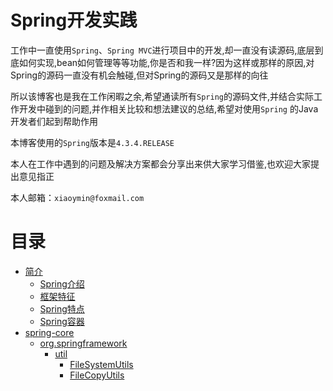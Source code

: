 # Spring开发实践


工作中一直使用`Spring`、`Spring MVC`进行项目中的开发,却一直没有读源码,底层到底如何实现,bean如何管理等等功能,你是否和我一样?因为这样或那样的原因,对Spring的源码一直没有机会触碰,但对Spring的源码又是那样的向往

所以该博客也是我在工作闲暇之余,希望通读所有`Spring`的源码文件,并结合实际工作开发中碰到的问题,并作相关比较和想法建议的总结,希望对使用`Spring` 的Java开发者们起到帮助作用


本博客使用的`Spring`版本是`4.3.4.RELEASE`


本人在工作中遇到的问题及解决方案都会分享出来供大家学习借鉴,也欢迎大家提出意见指正


本人邮箱：`xiaoymin@foxmail.com`



# 目录
* [简介](README.md)
    * [Spring介绍](springdescription.md)    
    * [框架特征](kjtz.md)    
    * [Spring特点](springtd.md)    
    * [Spring容器](springrq.md)
* [spring-core](chapter1.md)    
    * [org.springframework](orgspringframework.md)        
        * [util](util.md)            
            * [FileSystemUtils](filesystemutils.md)            
            * [FileCopyUtils](filecopyutils.md)






